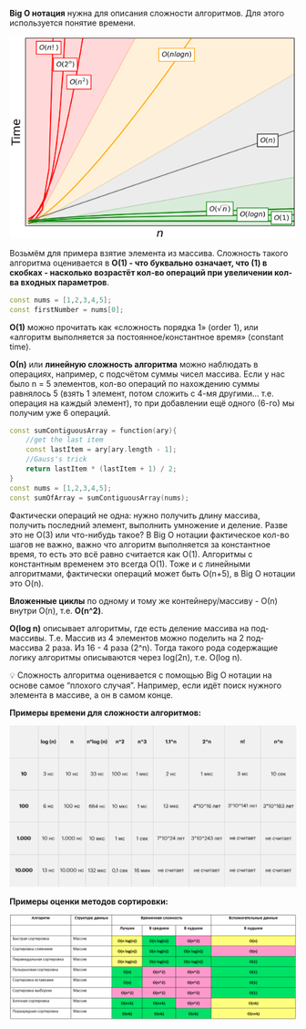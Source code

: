 **Big O нотация** нужна для описания сложности алгоритмов. Для этого используется понятие времени.

![Untitled](programming/code/contents/algorithms/image-storage/Untitled%208.png)

Возьмём для примера взятие элемента из массива. Сложность такого алгоритма оценивается в **О(1) - что буквально означает, что (1) в скобках - насколько возрастёт кол-во операций при увеличении кол-ва входных параметров**.

```cpp
const nums = [1,2,3,4,5];
const firstNumber = nums[0];
```

**O(1)** можно прочитать как «сложность порядка 1» (order 1), или «алгоритм выполняется за постоянное/константное время» (constant time).

**О(n)** или **линейную сложность алгоритма** можно наблюдать в операциях, например, с подсчётом суммы чисел массива. Если у нас было n = 5 элементов, кол-во операций по нахождению суммы равнялось 5 (взять 1 элемент, потом сложить с 4-мя другими… т.е. операция на каждый элемент), то при добавлении ещё одного (6-го) мы получим уже 6 операций. 

```cpp
const sumContiguousArray = function(ary){
	//get the last item
	const lastItem = ary[ary.length - 1];
	//Gauss's trick
	return lastItem * (lastItem + 1) / 2;
}
const nums = [1,2,3,4,5];
const sumOfArray = sumContiguousArray(nums);
```

Фактически операций не одна: нужно получить длину массива, получить последний элемент, выполнить умножение и деление. Разве это не O(3) или что-нибудь такое? В Big O нотации фактическое кол-во шагов не важно, важно что алгоритм выполняется за константное время, то есть это всё равно считается как O(1). Алгоритмы с константным временем это всегда O(1). Тоже и с линейными алгоритмами, фактически операций может быть O(n+5), в Big O нотации это O(n).

**Вложенные циклы** по одному и тому же контейнеру/массиву - О(n) внутри O(n), т.е. **O(n^2)**.

**O(log n)** описывает алгоритмы, где есть деление массива на под-массивы. Т.е. Массив из 4 элементов можно поделить на 2 под-массива 2 раза. Из 16 - 4 раза (2^n). Тогда такого рода содержащие логику алгоритмы описываются через log(2n), т.е. O(log n).

<aside>
💡 Сложность алгоритма оценивается с помощью Big O нотации на основе самое “плохого случая”. Например, если идёт поиск нужного элемента в массиве, а он в самом конце.

</aside>

**Примеры времени для сложности алгоритмов:**

![Untitled](programming/code/contents/algorithms/image-storage/Untitled%209.png)

**Примеры оценки методов сортировки:**

![Untitled](programming/code/contents/algorithms/image-storage/Untitled%2010.png)